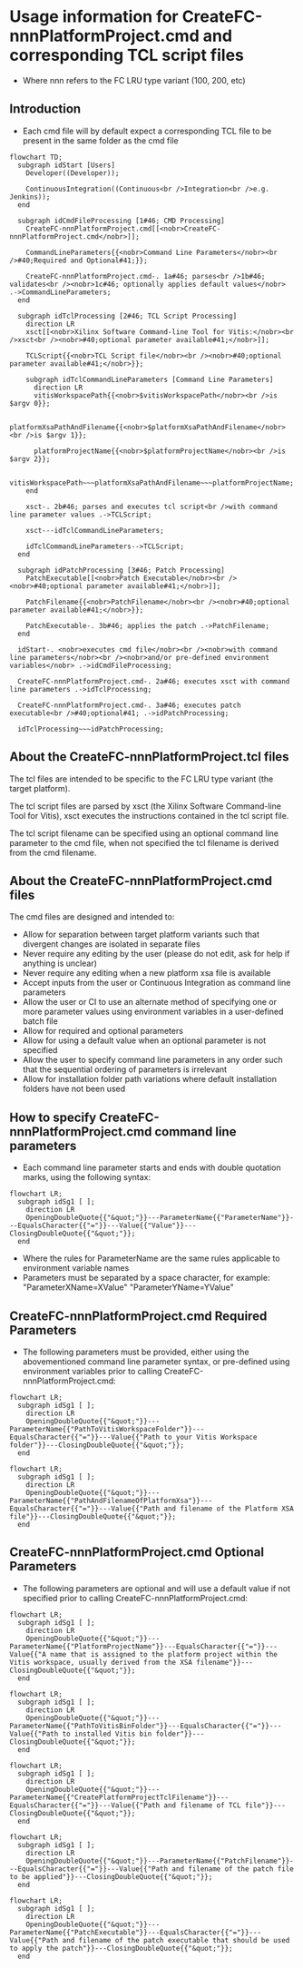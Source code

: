 # Usage information for CreateFC-nnnPlatformProject.cmd and corresponding TCL script files

- Where nnn refers to the FC LRU type variant (100, 200, etc)


## Introduction
- Each cmd file will by default expect a corresponding TCL file to be present in the same folder as the cmd file


```mermaid
flowchart TD;
  subgraph idStart [Users]
    Developer((Developer));

    ContinuousIntegration((Continuous<br />Integration<br />e.g. Jenkins));
  end

  subgraph idCmdFileProcessing [1#46; CMD Processing]
    CreateFC-nnnPlatformProject.cmd[[<nobr>CreateFC-nnnPlatformProject.cmd</nobr>]];

    CommandLineParameters{{<nobr>Command Line Parameters</nobr><br />#40;Required and Optional#41;}};

    CreateFC-nnnPlatformProject.cmd-. 1a#46; parses<br />1b#46; validates<br /><nobr>1c#46; optionally applies default values</nobr> .->CommandLineParameters;
  end

  subgraph idTclProcessing [2#46; TCL Script Processing]
    direction LR
    xsct[[<nobr>Xilinx Software Command-line Tool for Vitis:</nobr><br />xsct<br /><nobr>#40;optional parameter available#41;</nobr>]];

    TCLScript{{<nobr>TCL Script file</nobr><br /><nobr>#40;optional parameter available#41;</nobr>}};

    subgraph idTclCommandLineParameters [Command Line Parameters]
      direction LR
      vitisWorkspacePath{{<nobr>$vitisWorkspacePath</nobr><br />is $argv 0}};

      platformXsaPathAndFilename{{<nobr>$platformXsaPathAndFilename</nobr><br />is $argv 1}};

      platformProjectName{{<nobr>$platformProjectName</nobr><br />is $argv 2}};

      vitisWorkspacePath~~~platformXsaPathAndFilename~~~platformProjectName;
    end

    xsct-. 2b#46; parses and executes tcl script<br />with command line parameter values .->TCLScript;

    xsct---idTclCommandLineParameters;

    idTclCommandLineParameters-->TCLScript;
  end

  subgraph idPatchProcessing [3#46; Patch Processing]
    PatchExecutable[[<nobr>Patch Executable</nobr><br /><nobr>#40;optional parameter available#41;</nobr>]];

    PatchFilename{{<nobr>PatchFilename</nobr><br /><nobr>#40;optional parameter available#41;</nobr>}};

    PatchExecutable-. 3b#46; applies the patch .->PatchFilename;
  end

  idStart-. <nobr>executes cmd file</nobr><br /><nobr>with command line parameters</nobr><br /><nobr>and/or pre-defined environment variables</nobr> .->idCmdFileProcessing;

  CreateFC-nnnPlatformProject.cmd-. 2a#46; executes xsct with command line parameters .->idTclProcessing;

  CreateFC-nnnPlatformProject.cmd-. 3a#46; executes patch executable<br />#40;optional#41; .->idPatchProcessing;

  idTclProcessing~~~idPatchProcessing;
```

## About the CreateFC-nnnPlatformProject.tcl files
The tcl files are intended to be specific to the FC LRU type variant (the target platform).

The tcl script files are parsed by xsct (the Xilinx Software Command-line Tool for Vitis), xsct executes the instructions contained in the tcl script file.

The tcl script filename can be specified using an optional command line parameter to the cmd file, when not specified the tcl filename is derived from the cmd filename.

## About the CreateFC-nnnPlatformProject.cmd files
The cmd files are designed and intended to:
- Allow for separation between target platform variants such that divergent changes are isolated in separate files
- Never require any editing by the user (please do not edit, ask for help if anything is unclear)
- Never require any editing when a new platform xsa file is available
- Accept inputs from the user or Continuous Integration as command line parameters
- Allow the user or CI to use an alternate method of specifying one or more parameter values using environment variables in a user-defined batch file
- Allow for required and optional parameters
- Allow for using a default value when an optional parameter is not specified
- Allow the user to specify command line parameters in any order such that the sequential ordering of parameters is irrelevant
- Allow for installation folder path variations where default installation folders have not been used



## How to specify CreateFC-nnnPlatformProject.cmd command line parameters
- Each command line parameter starts and ends with double quotation marks, using the following syntax:

```mermaid
flowchart LR;
  subgraph idSg1 [ ];
    direction LR
    OpeningDoubleQuote{{"&quot;"}}---ParameterName{{"ParameterName"}}---EqualsCharacter{{"="}}---Value{{"Value"}}---ClosingDoubleQuote{{"&quot;"}};
  end
```

- Where the rules for ParameterName are the same rules applicable to environment variable names
- Parameters must be separated by a space character, for example: "ParameterXName=XValue" "ParameterYName=YValue"


## CreateFC-nnnPlatformProject.cmd Required Parameters
- The following parameters must be provided, either using the abovementioned command line parameter syntax, or pre-defined using environment variables prior to calling CreateFC-nnnPlatformProject.cmd:


```mermaid
flowchart LR;
  subgraph idSg1 [ ];
    direction LR
    OpeningDoubleQuote{{"&quot;"}}---ParameterName{{"PathToVitisWorkspaceFolder"}}---EqualsCharacter{{"="}}---Value{{"Path to your Vitis Workspace folder"}}---ClosingDoubleQuote{{"&quot;"}};
  end
```

```mermaid
flowchart LR;
  subgraph idSg1 [ ];
    direction LR
    OpeningDoubleQuote{{"&quot;"}}---ParameterName{{"PathAndFilenameOfPlatformXsa"}}---EqualsCharacter{{"="}}---Value{{"Path and filename of the Platform XSA file"}}---ClosingDoubleQuote{{"&quot;"}};
  end
```


## CreateFC-nnnPlatformProject.cmd Optional Parameters
- The following parameters are optional and will use a default value if not specified prior to calling CreateFC-nnnPlatformProject.cmd:


```mermaid
flowchart LR;
  subgraph idSg1 [ ];
    direction LR
    OpeningDoubleQuote{{"&quot;"}}---ParameterName{{"PlatformProjectName"}}---EqualsCharacter{{"="}}---Value{{"A name that is assigned to the platform project within the Vitis workspace, usually derived from the XSA filename"}}---ClosingDoubleQuote{{"&quot;"}};
  end
```

```mermaid
flowchart LR;
  subgraph idSg1 [ ];
    direction LR
    OpeningDoubleQuote{{"&quot;"}}---ParameterName{{"PathToVitisBinFolder"}}---EqualsCharacter{{"="}}---Value{{"Path to installed Vitis bin folder"}}---ClosingDoubleQuote{{"&quot;"}};
  end
```

```mermaid
flowchart LR;
  subgraph idSg1 [ ];
    direction LR
    OpeningDoubleQuote{{"&quot;"}}---ParameterName{{"CreatePlatformProjectTclFilename"}}---EqualsCharacter{{"="}}---Value{{"Path and filename of TCL file"}}---ClosingDoubleQuote{{"&quot;"}};
  end
```

```mermaid
flowchart LR;
  subgraph idSg1 [ ];
    direction LR
    OpeningDoubleQuote{{"&quot;"}}---ParameterName{{"PatchFilename"}}---EqualsCharacter{{"="}}---Value{{"Path and filename of the patch file to be applied"}}---ClosingDoubleQuote{{"&quot;"}};
  end
```

```mermaid
flowchart LR;
  subgraph idSg1 [ ];
    direction LR
    OpeningDoubleQuote{{"&quot;"}}---ParameterName{{"PatchExecutable"}}---EqualsCharacter{{"="}}---Value{{"Path and filename of the patch executable that should be used to apply the patch"}}---ClosingDoubleQuote{{"&quot;"}};
  end
```
